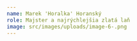 ```yaml
---
name: Marek 'Horalka' Horanský
role: Majster a najrýchlejšia zlatá laň
image: src/images/uploads/image-6-.png
---
```

